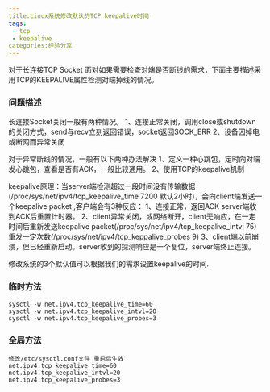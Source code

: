 ```yaml
---
title:Linux系统修改默认的TCP keepalive时间
tags:
 - tcp
 - keepalive
categories:经验分享 
---
```

对于长连接TCP Socket 面对如果需要检查对端是否断线的需求，下面主要描述采用TCP的KEEPALIVE属性检测对端掉线的情况。

### 问题描述

长连接Socket关闭一般有两种情况。
1、连接正常关闭，调用close或shutdown的关闭方式，send与recv立刻返回错误，socket返回SOCK_ERR
2、设备因掉电或断网而异常关闭

对于异常断线的情况，一般有以下两种办法解决
1、定义一种心跳包，定时向对端发心跳包，查看是否有ACK，一般比较通用。
2、使用TCP的keepalive机制

keepalive原理：当server端检测超过一段时间没有传输数据(/proc/sys/net/ipv4/tcp_keepalive_time 7200 默认2小时)，会向client端发送一个keepalive packet ,客户端会有3种反应：
1、连接正常，返回ACK server端收到ACK后重置计时器。
2、client异常关闭，或网络断开，client无响应，在一定时间后重新发送keepalive packet(/proc/sys/net/ipv4/tcp_keepalive_intvl 75) 重发一定次数(/proc/sys/net/ipv4/tcp_keppalive_probes 9)
3、client端以前崩溃，但已经重新启动。server收到的探测响应是一个复位，server端终止连接。


修改系统的3个默认值可以根据我们的需求设置keepalive的时间.


### 临时方法

```
sysctl -w net.ipv4.tcp_keepalive_time=60
sysctl -w net.ipv4.tcp_keepalive_intvl=20
sysctl -w net.ipv4.tcp_keepalive_probes=3
```

### 全局方法
```
修改/etc/sysctl.conf文件 重启后生效
net.ipv4.tcp_keepalive_time=60
net.ipv4.tcp_keepalive_intvl=20
net.ipv4.tcp_keepalive_probes=3
```


